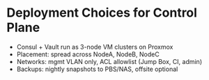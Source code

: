 # Deployment Choices for Control Plane
- Consul + Vault run as 3-node VM clusters on Proxmox
- Placement: spread across NodeA, NodeB, NodeC
- Networks: mgmt VLAN only, ACL allowlist (Jump Box, CI, admin)
- Backups: nightly snapshots to PBS/NAS, offsite optional

